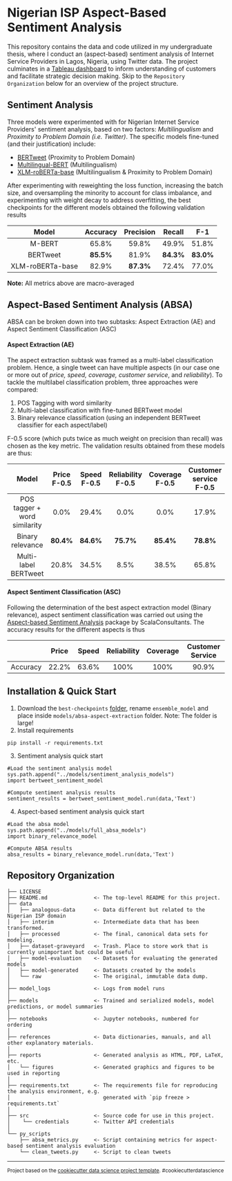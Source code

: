 Nigerian ISP Aspect-Based Sentiment Analysis
==============================
This repository contains the data and code utilized in my undergraduate thesis, where I conduct an (aspect-based) sentiment analysis of Internet Service Providers in Lagos, Nigeria, using Twitter data. The project culminates in a [Tableau dashboard](https://public.tableau.com/app/profile/korede.akande/viz/SpectranetDashboardV4/SpectranetMain) to inform understanding of customers and facilitate strategic decision making. Skip to the `Repository Organization` below for an overview of the project structure.

Sentiment Analysis
------------
Three models were experimented with for Nigerian Internet Service Providers' sentiment analysis, based on two factors: *Multilingualism* and *Proximity to Problem Domain (i.e. Twitter)*. The specific models fine-tuned (and their justification) include:
- [BERTweet](https://huggingface.co/finiteautomata/bertweet-base-sentiment-analysis) (Proximity to Problem Domain)
- [Multilingual-BERT](https://huggingface.co/bert-base-multilingual-cased) (Multilingualism)
- [XLM-roBERTa-base](https://huggingface.co/cardiffnlp/twitter-xlm-roberta-base-sentiment) (Multilingualism & Proximity to Problem Domain)

After experimenting with reweighting the loss function, increasing the batch size, and oversampling the minority to account for class imbalance, and experimenting with weight decay to address overfitting, the best checkpoints for the different models obtained the following validation results

|       Model      | Accuracy     | Precision | Recall |  F-1  |
|:----------------:|:------------:|:---------:|:------:|:-----:|
|      M-BERT      |   65.8%      |   59.8%   |  49.9% | 51.8% |
|     BERTweet     |   **85.5%**  |   81.9%   |  **84.3%** | **83.0%** |
| XLM-roBERTa-base |   82.9%      |   **87.3%**   |  72.4% | 77.0% |
**Note:** All metrics above are macro-averaged

Aspect-Based Sentiment Analysis (ABSA)
------------
ABSA can be broken down into two subtasks: Aspect Extraction (AE) and Aspect Sentiment Classification (ASC)

#### Aspect Extraction (AE)
The aspect extraction subtask was framed as a multi-label classification problem. Hence, a single tweet can have multiple aspects (in our case one or more out of *price, speed, coverage, customer service*, and *reliability*). To tackle the multilabel classification problem, three approaches were compared:

1. POS Tagging with word similarity 
2. Multi-label classification with fine-tuned BERTweet model
3. Binary relevance classification (using an independent BERTweet classifier for each aspect/label)

F-0.5 score (which puts twice as much weight on precision than recall) was chosen as the key metric. The validation results obtained from these models are thus:

|                        Model | Price F-0.5 | Speed F-0.5 | Reliability F-0.5 | Coverage F-0.5 | Customer service F-0.5 |
|:-----------------------------:|:------------:|:------------:|:------------------:|:---------------:|:-----------------------:|
| POS tagger + word similarity |        0.0% |       29.4% |              0.0% |           0.0% |                  17.9% |
|             Binary relevance |       **80.4%** |       **84.6%** |             **75.7%** |          **85.4%** |                  **78.8%** |
|         Multi-label BERTweet |       20.8% |       34.5% |              8.5% |          38.5% |                  65.8% |


#### Aspect Sentiment Classification (ASC)
Following the determination of the best aspect extraction model (Binary relevance), aspect sentiment classification was carried out using the [Aspect-based Sentiment Analysis](https://github.com/ScalaConsultants/Aspect-Based-Sentiment-Analysis) package by ScalaConsultants. The accuracy results for the different aspects is thus

|          | Price | Speed | Reliability | Coverage | Customer Service |
|:--------:|:-----:|:-----:|:-----------:|:--------:|:----------------:|
| Accuracy | 22.2% | 63.6% |     100%    |   100%   |       90.9%       |


Installation & Quick Start
------------
1. Download the `best-checkpoints` [folder](https://drive.google.com/drive/folders/1ckFSG45S96NPXn_EEnvR9DyG51cSg_Ek?usp=sharing), rename `ensemble_model` and place inside `models/absa-aspect-extraction` folder. Note: The folder is large!
2. Install requirements

```
pip install -r requirements.txt
```
3. Sentiment analysis quick start

```
#Load the sentiment analysis model
sys.path.append("../models/sentiment_analysis_models")
import bertweet_sentiment_model

#Compute sentiment analysis results
sentiment_results = bertweet_sentiment_model.run(data,'Text')

```

4. Aspect-based sentiment analysis quick start

```
#Load the absa model
sys.path.append("../models/full_absa_models")
import binary_relevance_model

#Compute ABSA results
absa_results = binary_relevance_model.run(data,'Text')

```

Repository Organization
------------

    ├── LICENSE
    ├── README.md               <- The top-level README for this project.
    ├── data
    │   ├── analogous-data      <- Data different but related to the Nigerian ISP domain
    │   ├── interim             <- Intermediate data that has been transformed.
    │   ├── processed           <- The final, canonical data sets for modeling.
    │   ├── dataset-graveyard   <- Trash. Place to store work that is currently unimportant but could be useful
    │   ├── model-evaluation    <- Datasets for evaluating the generated models
    │   ├── model-generated     <- Datasets created by the models
    │   └── raw                 <- The original, immutable data dump.
    │
    ├── model_logs              <- Logs from model runs
    │
    ├── models                  <- Trained and serialized models, model predictions, or model summaries
    │
    ├── notebooks               <- Jupyter notebooks, numbered for ordering
    │
    ├── references              <- Data dictionaries, manuals, and all other explanatory materials.
    │
    ├── reports                 <- Generated analysis as HTML, PDF, LaTeX, etc.
    │   └── figures             <- Generated graphics and figures to be used in reporting
    │
    ├── requirements.txt        <- The requirements file for reproducing the analysis environment, e.g.
    │                              generated with `pip freeze > requirements.txt`
    │
    ├── src                     <- Source code for use in this project.
    │    └── credentials        <- Twitter API credentials
    │
    └── py_scripts
        ├── absa_metrics.py     <- Script containing metrics for aspect-based sentiment analysis evaluation
        └── clean_tweets.py     <- Script to clean tweets
        
--------



<p><small>Project based on the <a target="_blank" href="https://drivendata.github.io/cookiecutter-data-science/">cookiecutter data science project template</a>. #cookiecutterdatascience</small></p>
